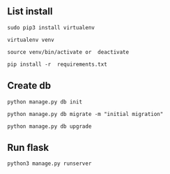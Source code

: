 <dl>
	<dt><H2>List install</H2></dt>
</dl>

```sudo pip3 install virtualenv```

```virtualenv venv```

```source venv/bin/activate or  deactivate```

```pip install -r  requirements.txt```

<dl>
	<dt><H2>Create db</H2></dt>
</dl>

```python manage.py db init```

```python manage.py db migrate -m "initial migration"```

```python manage.py db upgrade```

<dl>
	<dt><H2>Run flask </H2></dt>
</dl>

```python3 manage.py runserver```
